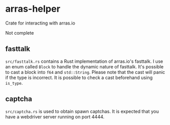 # arras-helper
Crate for interacting with arras.io

Not complete

## fasttalk

`src/fasttalk.rs` contains a Rust implementation of arras.io's fasttalk. I use an enum called `Block` to handle the dynamic nature of fasttalk. It's possible to cast a block into `f64` and `std::String`. Please note that the cast will panic if the type is incorrect. It is possible to check a cast beforehand using `is_type`.

## captcha

`src/captcha.rs` is used to obtain spawn captchas. It is expected that you have a webdriver server running on port 4444.
